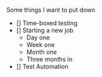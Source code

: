 Some things I want to put down

- [] Time-boxed testing
- [] Starting a new job
    - Day one
    - Week one
    - Month one
    - Three months in
- [] Test Automation
